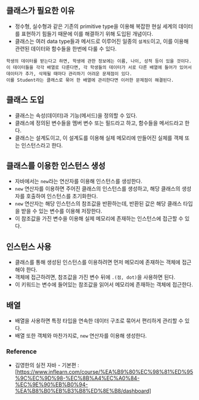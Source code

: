 ## 클래스가 필요한 이유

* 정수형, 실수형과 같은 기존의 primitive type을 이용해 복잡한 현실 세계의 데이터를 표현하기 힘들기 때문에 이를 해결하기 위해 도입된 개념이다.
* 클래스는 여러 data type들과 메서드로 이루어진 일종의 `설계도`이고, 이를 이용해 관련된 데이터와 함수들을 한번에 다룰 수 있다.

```
학생의 데이터를 받는다고 하면, 학생에 관한 정보에는 이름, 나이, 성적 등이 있을 것이다.
이 데이터들을 각각 배열로 다룬다면, 각 학생들의 데이터가 서로 다른 배열에 들어가 있어서 데이터가 추가, 삭제될 때마다 관리하기 어려운 문제점이 있다.
이를 Student라는 클래스로 묶어 한 배열에 관리한다면 이러한 문제점이 해결된다.
```

## 클래스 도입

* 클래스는 속성(데이터)과 기능(메서드)을 정의할 수 있다.
* 클래스에 정의된 변수들을 멤버 변수 또는 필드라고 하고, 함수들을 메서드라고 한다.
* 클래스는 설계도이고, 이 설계도를 이용해 실제 메모리에 만들어진 실체를 객체 또는 인스턴스라고 한다.

## 클래스를 이용한 인스턴스 생성

* 자바에서는 `new`라는 연산자를 이용해 인스턴스를 생성한다.
* `new` 연산자를 이용하면 주어진 클래스의 인스턴스를 생성하고, 해당 클래스의 생성자를 호출하여 인스턴스를 초기화한다.
* `new` 연산자는 해당 인스턴스의 참조값을 반환하는데, 반환된 값은 해당 클래스 타입을 받을 수 있는 변수를 이용해 저장한다.
* 이 참조값을 가진 변수을 이용해 실제 메모리에 존재하는 인스턴스에 접근할 수 있다.

## 인스턴스 사용

* 클래스를 통해 생성된 인스턴스를 이용하려면 먼저 메모리에 존재하는 객체에 접근해야 한다.
* 객체에 접근하려면, 참조값을 가진 변수 뒤에 `.(점, dot)`을 사용하면 된다.
* 이 키워드는 변수에 들어있는 참조값을 읽어서 메모리에 존재하는 객체에 접근한다.

## 배열

* 배열을 사용하면 특정 타입을 연속한 데이터 구조로 묶어서 편리하게 관리할 수 있다.
* 배열 또한 객체와 마찬가지로, `new` 연산자를 이용해 생성한다.

### Reference

* 김영한의 실전 자바 - 기본편 : [https://www.inflearn.com/course/%EA%B9%80%EC%98%81%ED%95%9C%EC%9D%98-%EC%8B%A4%EC%A0%84-%EC%9E%90%EB%B0%94-%EA%B8%B0%EB%B3%B8%ED%8E%B8/dashboard]
